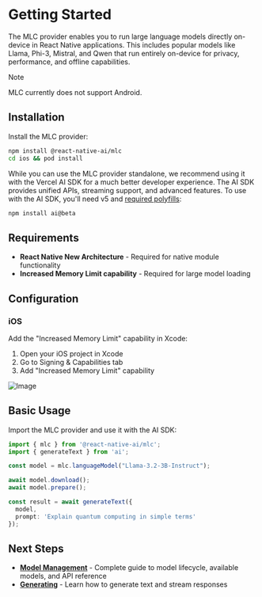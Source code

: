 # Getting Started

The MLC provider enables you to run large language models directly on-device in React Native applications. This includes popular models like Llama, Phi-3, Mistral, and Qwen that run entirely on-device for privacy, performance, and offline capabilities.

> [!NOTE]
> MLC currently does not support Android.

## Installation

Install the MLC provider:

```bash
npm install @react-native-ai/mlc
cd ios && pod install
```

While you can use the MLC provider standalone, we recommend using it with the Vercel AI SDK for a much better developer experience. The AI SDK provides unified APIs, streaming support, and advanced features. To use with the AI SDK, you'll need v5 and [required polyfills](https://v5.ai-sdk.dev/docs/getting-started/expo#polyfills):

```bash
npm install ai@beta
```

## Requirements

- **React Native New Architecture** - Required for native module functionality
- **Increased Memory Limit capability** - Required for large model loading

## Configuration

### iOS

Add the "Increased Memory Limit" capability in Xcode:

1. Open your iOS project in Xcode
2. Go to Signing & Capabilities tab
3. Add "Increased Memory Limit" capability

![Image](https://github.com/user-attachments/assets/0f8eec76-2900-48d9-91b8-ad7b3adce235)

## Basic Usage

Import the MLC provider and use it with the AI SDK:

```typescript
import { mlc } from '@react-native-ai/mlc';
import { generateText } from 'ai';

const model = mlc.languageModel("Llama-3.2-3B-Instruct");

await model.download();
await model.prepare();

const result = await generateText({
  model,
  prompt: 'Explain quantum computing in simple terms'
});
```

## Next Steps

- **[Model Management](./model-management.md)** - Complete guide to model lifecycle, available models, and API reference
- **[Generating](./generating.md)** - Learn how to generate text and stream responses

